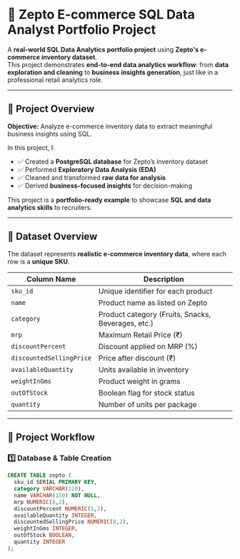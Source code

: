 # 🛒 Zepto E-commerce SQL Data Analyst Portfolio Project

A **real-world SQL Data Analytics portfolio project** using **Zepto's e-commerce inventory dataset**.  
This project demonstrates **end-to-end data analytics workflow**: from **data exploration and cleaning** to **business insights generation**, just like in a professional retail analytics role.

---

## 📌 Project Overview

**Objective:** Analyze e-commerce inventory data to extract meaningful business insights using SQL.  

In this project, I:

- ✅ Created a **PostgreSQL database** for Zepto’s inventory dataset
- ✅ Performed **Exploratory Data Analysis (EDA)**
- ✅ Cleaned and transformed **raw data for analysis**
- ✅ Derived **business-focused insights** for decision-making

This project is a **portfolio-ready example** to showcase **SQL and data analytics skills** to recruiters.

---

## 📁 Dataset Overview

The dataset represents **realistic e-commerce inventory data**, where each row is a **unique SKU**.  

| Column Name                | Description                                               |
|----------------------------|-----------------------------------------------------------|
| `sku_id`                   | Unique identifier for each product                        |
| `name`                     | Product name as listed on Zepto                           |
| `category`                 | Product category (Fruits, Snacks, Beverages, etc.)        |
| `mrp`                      | Maximum Retail Price (₹)                                  |
| `discountPercent`          | Discount applied on MRP (%)                               |
| `discountedSellingPrice`   | Price after discount (₹)                                  |
| `availableQuantity`        | Units available in inventory                              |
| `weightInGms`              | Product weight in grams                                   |
| `outOfStock`               | Boolean flag for stock status                             |
| `quantity`                 | Number of units per package                               |

---

## 🔧 Project Workflow

### 1️⃣ Database & Table Creation

```sql
CREATE TABLE zepto (
  sku_id SERIAL PRIMARY KEY,
  category VARCHAR(120),
  name VARCHAR(150) NOT NULL,
  mrp NUMERIC(8,2),
  discountPercent NUMERIC(5,2),
  availableQuantity INTEGER,
  discountedSellingPrice NUMERIC(8,2),
  weightInGms INTEGER,
  outOfStock BOOLEAN,
  quantity INTEGER
);


